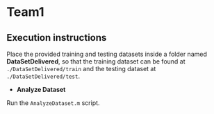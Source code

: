 # Team1

## Execution instructions

Place the provided training and testing datasets inside a folder named 
**DataSetDelivered**, so that the training dataset can be found at 
`./DataSetDelivered/train` and the testing dataset at 
`./DataSetDelivered/test`.

- **Analyze Dataset**

Run the `AnalyzeDataset.m` script.
